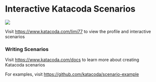 # Interactive Katacoda Scenarios

[![](http://shields.katacoda.com/katacoda/limi77/count.svg)](https://www.katacoda.com/limi77 "Get your profile on Katacoda.com")

Visit https://www.katacoda.com/limi77 to view the profile and interactive scenarios

### Writing Scenarios
Visit https://www.katacoda.com/docs to learn more about creating Katacoda scenarios

For examples, visit https://github.com/katacoda/scenario-example
